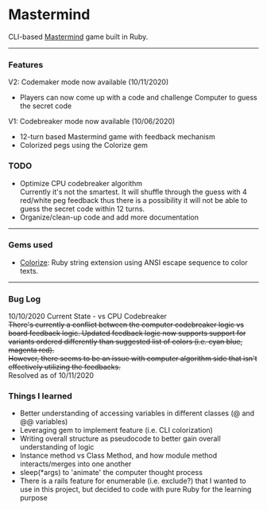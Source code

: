 # Mastermind
CLI-based [Mastermind](https://en.wikipedia.org/wiki/Mastermind_(board_game)) game built in Ruby.

---

### Features
V2: Codemaker mode now available (10/11/2020)
- Players can now come up with a code and challenge Computer to guess the secret code

V1: Codebreaker mode now available (10/06/2020)
- 12-turn based Mastermind game with feedback mechanism
- Colorized pegs using the Colorize gem

### TODO
- Optimize CPU codebreaker algorithm  
Currently it's not the smartest. It will shuffle through the guess with 4 red/white peg feedback thus there is a possibility it will not be able to guess the secret code within 12 turns.
- Organize/clean-up code and add more documentation

---

### Gems used
- [Colorize](https://github.com/fazibear/colorize): Ruby string extension using ANSI escape sequence to color texts.

---

### Bug Log
10/10/2020 Current State - vs CPU Codebreaker  
<s>There's currently a conflict between the computer codebreaker logic vs board feedback logic.
Updated feedback logic now supports support for variants ordered differently than suggested list of colors (i.e. cyan blue, magenta red).  
However, there seems to be an issue with computer algorithm side that isn't effectively utilizing the feedbacks.</s>  
Resolved as of 10/11/2020

### Things I learned
- Better understanding of accessing variables in different classes (@ and @@ variables)
- Leveraging gem to implement feature (i.e. CLI colorization)
- Writing overall structure as pseudocode to better gain overall understanding of logic
- Instance method vs Class Method, and how module method interacts/merges into one another
- sleep(*args) to 'animate' the computer thought process
- There is a rails feature for enumerable (i.e. exclude?) that I wanted to use in this project, but decided to code with pure Ruby for the learning purpose
